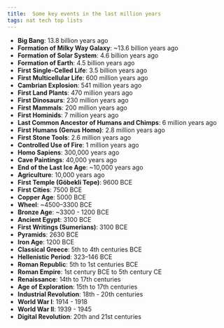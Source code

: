 ```yaml
---
title:  Some key events in the last million years
tags: nat tech top lists
--- 
```


- **Big Bang**: 13.8 billion years ago
- **Formation of Milky Way Galaxy**: ~13.6 billion years ago
- **Formation of Solar System**: 4.6 billion years ago
- **Formation of Earth**: 4.5 billion years ago
- **First Single-Celled Life**: 3.5 billion years ago
- **First Multicellular Life**: 600 million years ago
- **Cambrian Explosion**: 541 million years ago
- **First Land Plants**: 470 million years ago
- **First Dinosaurs**: 230 million years ago
- **First Mammals**: 200 million years ago
- **First Hominids**: 7 million years ago
- **Last Common Ancestor of Humans and Chimps**: 6 million years ago
- **First Humans (Genus Homo)**: 2.8 million years ago
- **First Stone Tools**: 2.6 million years ago
- **Controlled Use of Fire**: 1 million years ago
- **Homo Sapiens**: 300,000 years ago
- **Cave Paintings**: 40,000 years ago
- **End of the Last Ice Age**: ~10,000 years ago
- **Agriculture**: 10,000 years ago
- **First Temple (Göbekli Tepe)**: 9600 BCE
- **First Cities**: 7500 BCE
- **Copper Age**: 5000 BCE
- **Wheel**: ~4500–3300 BCE
- **Bronze Age**: ~3300 - 1200 BCE
- **Ancient Egypt**: 3100 BCE
- **First Writings (Sumerians)**: 3100 BCE
- **Pyramids**: 2630 BCE
- **Iron Age**: 1200 BCE
- **Classical Greece**: 5th to 4th centuries BCE
- **Hellenistic Period**: 323–146 BCE
- **Roman Republic**: 5th to 1st centuries BCE
- **Roman Empire**: 1st century BCE to 5th century CE
- **Renaissance**: 14th to 17th centuries
- **Age of Exploration**: 15th to 17th centuries
- **Industrial Revolution**: 18th - 20th centuries
- **World War I**: 1914 - 1918
- **World War II**: 1939 - 1945
- **Digital Revolution**: 20th and 21st centuries